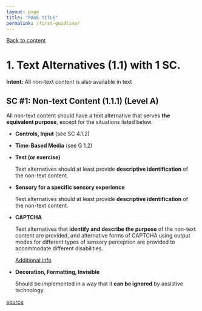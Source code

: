 ```yaml
---
layout: page
title: "PAGE TITLE"
permalink: /first-guidline/
---
```

<link rel="stylesheet" href="/assets/css/style.css?v=07f9abc06ad55cffb2433692575c223659db012e" media="screen"><link rel="stylesheet" href="/css/style.css">
<a class="back-link" href="https://shoshiko.github.io">Back to content</a>
   
<div class="inner" markdown="1">

# 1. Text Alternatives (1.1) with 1 SC.

**Intent:** All non-text content is also available in text

## SC #1: Non-text Content (1.1.1) (Level A)

All non-text content should have a text alternative that serves **the equivalent purpose**, except for the situations listed below.

- **Controls, Input** (see SC 4.1.2)

- **Time-Based Media** (see G 1.2)

- **Test (or exercise)**
  
    Text alternatives should at least provide **descriptive identification** of the non-text content.

- **Sensory for a specific sensory experience**
  
    Text alternatives should at least provide **descriptive identification** of the non-text content.

- **CAPTCHA**

    Text alternatives that **identify and describe the purpose** of the non-text content are provided, and alternative forms of CAPTCHA using output modes for different types of sensory perception are provided to accommodate different disabilities.

    [Additional info](https://www.w3.org/TR/turingtest/)

- **Decoration, Formatting, Invisible**

    Should be  implemented in a way that it **can be ignored** by assistive technology.

[source](https://www.w3.org/WAI/WCAG21/Understanding/text-alternatives)

</div>
